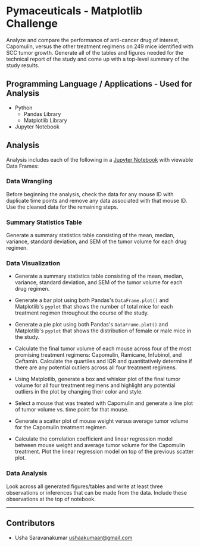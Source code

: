 # Pymaceuticals - Matplotlib Challenge

Analyze and compare the performance of anti-cancer drug of interest, Capomulin, versus the other treatment regimens on 249 mice identified with SCC tumor growth. Generate all of the tables and figures needed for the technical report of the study and come up with a top-level summary of the study results.

## Programming Language / Applications - Used for Analysis

  * Python 
    - Pandas Library
    - Matplotlib Library
  * Jupyter Notebook

## Analysis

Analysis includes each of the following in a [Jupyter Notebook](Pymaceuticals/pymaceuticals_starter.ipynb) with viewable Data Frames:

### Data Wrangling

Before beginning the analysis, check the data for any mouse ID with duplicate time points and remove any data associated with that mouse ID. Use the cleaned data for the remaining steps.

### Summary Statistics Table

Generate a summary statistics table consisting of the mean, median, variance, standard deviation, and SEM of the tumor volume for each drug regimen.

### Data Visualization

* Generate a summary statistics table consisting of the mean, median, variance, standard deviation, and SEM of the tumor volume for each drug regimen.

* Generate a bar plot using both Pandas's `DataFrame.plot()` and Matplotlib's `pyplot` that shows  the number of total mice for each treatment regimen throughout the course of the study.

* Generate a pie plot using both Pandas's `DataFrame.plot()` and Matplotlib's `pyplot` that shows the distribution of female or male mice in the study.

* Calculate the final tumor volume of each mouse across four of the most promising treatment regimens: Capomulin, Ramicane, Infubinol, and Ceftamin. Calculate the quartiles and IQR and quantitatively determine if there are any potential outliers across all four treatment regimens.

* Using Matplotlib, generate a box and whisker plot of the final tumor volume for all four treatment regimens and highlight any potential outliers in the plot by changing their color and style.

* Select a mouse that was treated with Capomulin and generate a line plot of tumor volume vs. time point for that mouse.

* Generate a scatter plot of mouse weight versus average tumor volume for the Capomulin treatment regimen.

* Calculate the correlation coefficient and linear regression model between mouse weight and average tumor volume for the Capomulin treatment. Plot the linear regression model on top of the previous scatter plot.

### Data Analysis

Look across all generated figures/tables and write at least three observations or inferences that can be made from the data. Include these observations at the top of notebook.

---

## Contributors

- Usha Saravanakumar <ushaakumaar@gmail.com>
